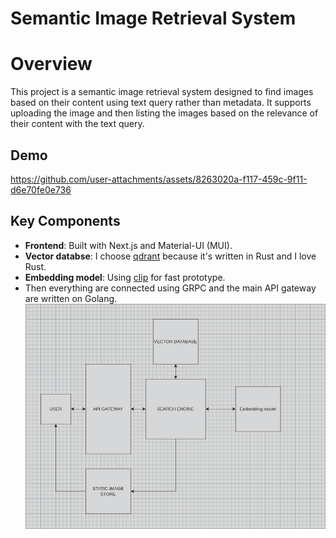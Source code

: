 # Semantic Image Retrieval System
# Overview 
This project is a semantic image retrieval system designed to find images based on their content using text query rather than metadata. It supports uploading the image and then listing the images based on the relevance of their content with the text query.
## Demo
https://github.com/user-attachments/assets/8263020a-f117-459c-9f11-d6e70fe0e736
## Key Components
- **Frontend**: Built with Next.js and Material-UI (MUI).
- **Vector databse**: I choose [qdrant](https://github.com/qdrant/qdrant) because it's written in Rust and I love Rust.
- **Embedding model**: Using [clip](https://github.com/openai/CLIP) for fast prototype.
- Then everything are connected using GRPC and the main API gateway are written on Golang.
  ![Screenshot of a comment on a GitHub issue showing an image, added in the Markdown, of an Octocat smiling and raising a tentacle.](/arch.png)



